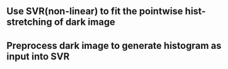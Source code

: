 ## Use SVR(non-linear) to fit the pointwise hist-stretching of dark image
## Preprocess dark image to generate histogram as input into SVR
